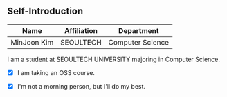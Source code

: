 ## Self-Introduction

 Name       | Affiliation      | Department         |
|------------|------------------|--------------------|
| MinJoon Kim | SEOULTECH | Computer Science   |

I am a student at SEOULTECH UNIVERSITY majoring in Computer Science.
- [x] I am taking an OSS course.
- [x] I'm not a morning person, but I'll do my best.

